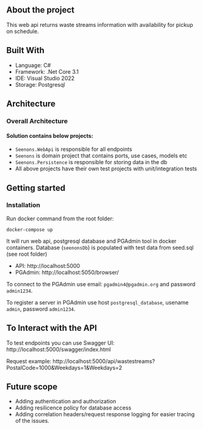 ## About the project
This web api returns waste streams information with availability for pickup on schedule.

## Built With

- Language: C#
- Framework: .Net Core 3.1
- IDE: Visual Studio 2022
- Storage: Postgresql

## Architecture

### Overall Architecture

#### Solution contains below projects:

- `Seenons.WebApi` is responsible for all endpoints
- `Seenons` is domain project that contains ports, use cases, models etc
- `Seenons.Persistence` is responsible for storing data in the db
- All above projects have their own test projects with unit/integration tests

## Getting started

### Installation

Run docker command from the root folder:

`docker-compose up` 

It will run web api, postgresql database and PGAdmin tool in docker containers.
Database (`seenonsDb`) is populated with test data from seed.sql (see root folder)
- API: http://localhost:5000
- PGAdmin: http://localhost:5050/browser/

To connect to the PGAdmin use email: `pgadmin4@pgadmin.org` and password `admin1234`.

To register a server in PGAdmin use host `postgresql_database`, usename `admin`, password `admin1234`.

## To Interact with the API
To test endpoints you can use Swagger UI: http://localhost:5000/swagger/index.html

Request example: http://localhost:5000/api/wastestreams?PostalCode=1000&Weekdays=1&Weekdays=2

## Future scope
- Adding authentication and authorization
- Adding resilicence policy for database access
- Adding correlation headers/request response logging for easier tracing of the issues.
